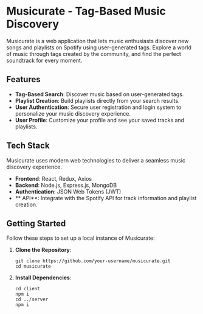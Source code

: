 # Musicurate - Tag-Based Music Discovery

Musicurate is a web application that lets music enthusiasts discover new songs and playlists on Spotify using user-generated tags. Explore a world of music through tags created by the community, and find the perfect soundtrack for every moment.

## Features

- **Tag-Based Search**: Discover music based on user-generated tags.
- **Playlist Creation**: Build playlists directly from your search results.
- **User Authentication**: Secure user registration and login system to personalize your music discovery experience.
- **User Profile**: Customize your profile and see your saved tracks and playlists.

## Tech Stack

Musicurate uses modern web technologies to deliver a seamless music discovery experience.

- **Frontend**: React, Redux, Axios
- **Backend**: Node.js, Express.js, MongoDB
- **Authentication**: JSON Web Tokens (JWT)
- ** API**: Integrate with the Spotify API for track information and playlist creation.

## Getting Started

Follow these steps to set up a local instance of Musicurate:

1. **Clone the Repository**:

   ```
   git clone https://github.com/your-username/musicurate.git
   cd musicurate

2. **Install Dependencies**:
   ```
   cd client
   npm i
   cd ../server
   npm i

   
